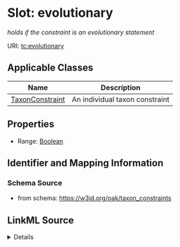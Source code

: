 # Slot: evolutionary
_holds if the constraint is an evolutionary statement_


URI: [tc:evolutionary](https://w3id.org/linkml/taxon_constraints/evolutionary)



<!-- no inheritance hierarchy -->




## Applicable Classes

| Name | Description |
| --- | --- |
[TaxonConstraint](TaxonConstraint.md) | An individual taxon constraint






## Properties

* Range: [Boolean](Boolean.md)







## Identifier and Mapping Information







### Schema Source


* from schema: https://w3id.org/oak/taxon_constraints




## LinkML Source

<details>
```yaml
name: evolutionary
description: holds if the constraint is an evolutionary statement
from_schema: https://w3id.org/oak/taxon_constraints
rank: 1000
alias: evolutionary
owner: TaxonConstraint
domain_of:
- TaxonConstraint
range: boolean

```
</details>